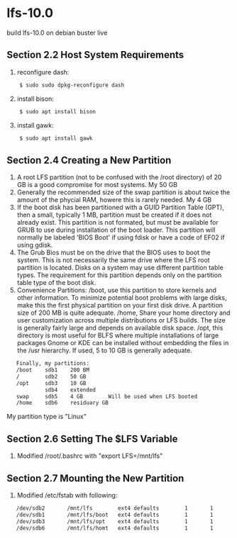 # lfs-10.0
build lfs-10.0 on debian buster live

## Section 2.2 Host System Requirements
1. reconfigure dash:
```bash
	$ sudo sudo dpkg-reconfigure dash
```
2. install bison:
```bash
	$ sudo apt install bison
```
3. install gawk:
```bash
	$ sudo apt install gawk
```

## Section 2.4 Creating a New Partition
1. A root LFS partition (not to be confused with the /root directory) of 20 GB
   is a good compromise for most systems. My 50 GB
2. Generally the recommended size of the swap partition is about twice the
   amount of the phycial RAM, howere this is rarely needed. My 4 GB
3. If the boot disk has been partitioned with a GUID Partition Table (GPT),
   then a small, typically 1 MB, partition must be created if it does not
   already exist.
   This partition is not formated, but must be available for GRUB to use during
   installation of the boot loader.
   This partition will normally be labeled 'BIOS Boot' if using fdisk or have
   a code of EF02 if using gdisk.
4. The Grub Bios must be on the drive that the BIOS uses to boot the system.
   This is not necessarily the same drive where the LFS root partition is
   located. Disks on a system may use different partition table types. The
   requirement for this partition depends only on the partition table type of
   the boot disk.
5. Convenience Partitions:
   /boot, use this partition to store kernels and other information. To
   minimize potential boot problems with large disks, make this the first
   physical partition on your first disk drive. A partition size of 200 MB is
   quite adequate.
   /home, Share your home directory and user customization across multiple
   distributions or LFS builds. The size is generally fairly large and
   depends on available disk space.
   /opt, this directory is most useful for BLFS where multiple installations of
   large packages Gnome or KDE can be installed without embedding the files in
   the /usr hierarchy. If used, 5 to 10 GB is generally adequate.

```bash
   Finally, my partitions:
   /boot	sdb1	200 BM
   /		sdb2	50 GB
   /opt		sdb3	10 GB
			sdb4	extended
   swap		sdb5	4 GB		Will be used when LFS booted
   /home	sdb6	residuary GB
```
My partition type is "Linux"

## Section 2.6 Setting The $LFS Variable
1. Modified /root/.bashrc with "export LFS=/mnt/lfs"

## Section 2.7 Mounting the New Partition
1. Modified /etc/fstab with following:
```bash
   /dev/sdb2       /mnt/lfs        ext4	defaults        1       1
   /dev/sdb1       /mnt/lfs/boot   ext4	defaults        1       1
   /dev/sdb3       /mnt/lfs/opt    ext4	defaults        1       1
   /dev/sdb6       /mnt/lfs/homt   ext4	defaults        1       1
```
